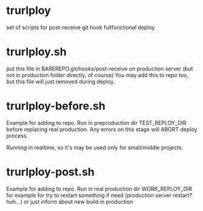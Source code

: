 # trurlploy
set of scripts for post-receive git hook fullfunctional deploy



# trurlploy.sh

put this file in BAREREPO.git/hooks/post-receive on production server (but not in production folder directly, of course)
You may add this to repo too, but this file will just removed during deploy.


# trurlploy-before.sh

Example for adding to repo.
Run in preproduction dir TEST_REPLOY_DIR before replacing real production.
Any errors on this stage will ABORT deploy process.

Running in realtime, so it's may be used only for small/middle projects.

# trurlploy-post.sh

Example for adding to repo.
Run in real production dir WORK_REPLOY_DIR
for example for try to restart something if need (production server restart? huh...)
or just inform about new build in production

